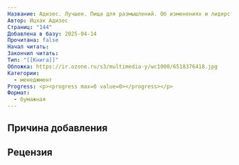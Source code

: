 ```yaml
---
Название: Адизес. Лучшее. Пища для размышлений. Об изменениях и лидерстве, о менеджменте и о том, что важно
Автор: Ицхак Адизес
Страниц: "144"
Добавлена в базу: 2025-04-14
Прочитана: false
Начал читать: 
Закончил читать: 
Тип: "[[Книга]]"
Обложка: https://ir.ozone.ru/s3/multimedia-y/wc1000/6518376418.jpg
Категории:
  - менеджмент
Progress: <p><progress max=0 value=0></progress></p>
Формат:
  - бумажная
---
```

## Причина добавления


## Рецензия
